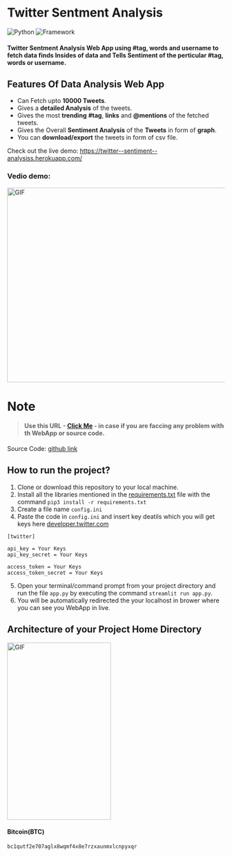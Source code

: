 # Twitter Sentment Analysis

![Python](https://img.shields.io/badge/Python-3.8-blueviolet)
![Framework](https://img.shields.io/badge/Framework-sreamlit-red)


#### **Twitter Sentment Analysis Web App**  using #tag, words and username to fetch data finds Insides of data and Tells Sentiment of the perticular #tag, words or username. 


## Features Of Data Analysis Web App
- Can Fetch upto **10000 Tweets**.
- Gives a **detailed Analysis** of the tweets.
- Gives the most **trending** **#tag**, **links** and **@mentions** of the fetched tweets.
- Gives the Overall **Sentiment Analysis** of the **Tweets** in form of **graph**.
- You can **download/export** the tweets in form of csv file.



Check out the live demo: https://twitter--sentiment--analysiss.herokuapp.com/

### Vedio demo:
<p><img  alt="GIF" src="https://github.com/everydaycodings/Twitter-Sentimental-Analysis-WebApp/blob/master/presentation/demo.gif" width="800" height="450" /></p>

# Note

> #### Use this URL - [Click Me](https://github.com/everydaycodings/Twitter-Sentimental-Analysis-WebApp/issues/new) - in case if you are faccing any problem with th WebApp or source code.



Source Code: [github link](https://github.com/everydaycodings/Twitter-Sentimental-Analysis-WebApp)


## How to run the project?

1. Clone or download this repository to your local machine.
2. Install all the libraries mentioned in the [requirements.txt](https://github.com/everydaycodings/Twitter-Sentimental-Analysis-WebApp/blob/master/requirements.txt) file with the command `pip3 install -r requirements.txt`
3. Create a file name `config.ini`
4. Paste the code in `config.ini` and insert key deatils which you will get keys here [developer.twitter.com](https://developer.twitter.com/en)
```
[twitter]

api_key = Your Keys
api_key_secret = Your Keys

access_token = Your Keys
access_token_secret = Your Keys
```
5. Open your terminal/command prompt from your project directory and run the file `app.py` by executing the command `streamlit run app.py`.
6. You will be automatically redirected the your localhost in brower where you can see you WebApp in live.

## Architecture of your Project Home Directory
<p><img  alt="GIF" src="https://github.com/everydaycodings/Twitter-Sentimental-Analysis-WebApp/blob/master/presentation/pic1.png" width="240" height="410" /></p>



#### Bitcoin(BTC)
```
bc1qutf2e707aglx8wqmf4x8e7rzxaunmxlcnpyxqr
```
